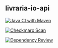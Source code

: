 ## livraria-io-api

[![Java CI with Maven](https://github.com/felipebonadio/livraria-io-api/actions/workflows/maven.yml/badge.svg?branch=main)](https://github.com/felipebonadio/livraria-io-api/actions/workflows/maven.yml)

[![Checkmarx Scan](https://github.com/felipebonadio/livraria-io-api/actions/workflows/checkmarx-one.yml/badge.svg)](https://github.com/felipebonadio/livraria-io-api/actions/workflows/checkmarx-one.yml)

[![Dependency Review](https://github.com/felipebonadio/livraria-io-api/actions/workflows/dependency-review.yml/badge.svg)](https://github.com/felipebonadio/livraria-io-api/actions/workflows/dependency-review.yml)
